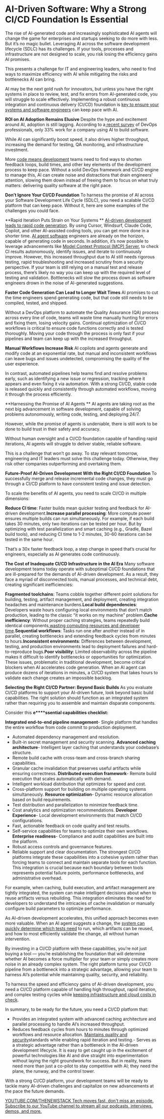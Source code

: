 # AI-Driven Software: Why a Strong CI/CD Foundation Is Essential
The rise of AI-generated code and increasingly sophisticated AI agents will change the game for enterprises and startups seeking to do more with less. But it’s no magic bullet. Leveraging AI across the software development lifecycle (SDLC) has its challenges. If your tools, processes and infrastructure are not designed to scale, you risk losing the efficiency gains AI promises.

This presents a challenge for IT and engineering leaders, who need to find ways to maximize efficiency with AI while mitigating the risks and bottlenecks AI can bring.

AI may be the next gold rush for innovators, but unless you have the right systems in place to review, test, and fix errors from AI-generated code, you will struggle to scale effectively. Implementing a robust continuous integration and continuous delivery (CI/CD) foundation is [key to ensure your systems and software engineers](https://thenewstack.io/how-ai-is-reshaping-software-engineering-key-takeaways-from-developerweek-2025/) can keep pace with AI.

**ROI on AI Adoption Remains Elusive**
Despite the hype and excitement around AI, adoption is still lagging. According to a[ recent survey](https://techstrongresearch.com/resources/devops-next-2024-and-beyond/?__hstc=48761529.fef903a2a5417b08de17271730c9cf30.1739365230418.1739365230418.1739365230418.1&__hssc=48761529.2.1739365230418&__hsfp=320115371) of DevOps professionals, only 33% work for a company using AI to build software.

While AI can significantly boost speed, it also drives higher throughput, increasing the demand for testing, QA monitoring, and infrastructure investment.

More [code means development](https://thenewstack.io/does-low-code-mean-more-work-or-more-freedom-for-developers/) teams need to find ways to shorten feedback loops, build times, and other key elements of the development process to keep pace. Without a solid DevOps framework and CI/CD engine to manage this, AI can create noise and distractions that drain engineers’ attention, slowing them down instead of freeing them to focus on what truly matters: delivering quality software at the right pace.

**Don’t Ignore Your CI/CD Foundation**
To harness the promise of AI across your Software Development Life Cycle (SDLC), you need a scalable CI/CD platform that can keep pace. Without it, here are some examples of the challenges you could face.

**Rapid Iteration Puts Strain on Your Systems **
[AI-driven development leads to rapid code generation](https://thenewstack.io/whats-wrong-with-generative-ai-driven-development-right-now/). By using Cursor, Windsurf, Claude Code, Copilot, and other AI-assisted coding tools, you can get more done in a shorter time. [AI agent software](https://thenewstack.io/how-brands-can-use-ai-in-2025-to-close-the-cx-expectation-gap/) engineers are already on the horizon, capable of generating code in seconds. In addition, it’s now possible to leverage advancements like [Model Context Protocol (MCP) Server](https://bitrise.io/blog/post/chat-with-your-builds-ci-and-more-introducing-the-bitrise-mcp-server), to check CI results autonomously, identify issues, and iterate to continuously improve.
However, this increased throughput due to AI still needs rigorous testing, rapid troubleshooting and increased scrutiny from a security perspective. If your team is still relying on a manual test and release process, there’s likely no way you can keep up with the required level of testing and validation. Bottlenecks will slow the process down as software engineers drown in the noise of AI-generated suggestions.

**Faster Code Generation Can Lead to Longer Wait Times**
AI promises to cut the time engineers spend generating code, but that code still needs to be compiled, tested, and shipped.

Without a DevOps platform to automate the Quality Assurance (QA) process across every line of code, teams will waste time manually hunting for errors and fixing them, losing velocity gains. Continual optimization of CI/CD workflows is critical to ensure code functions correctly and is tested thoroughly. Moving your code through the process is only fast if your pipelines and team can keep up with the increased throughput.

**Manual Workflows Increase Risk**
AI copilots and agents generate and modify code at an exponential rate, but manual and inconsistent workflows can leave bugs and issues undetected, compromising the quality of the user experience.

In contrast, automated pipelines help teams find and resolve problems early, such as identifying a new issue or regression, tracking where it appears and even fixing it via automation. With a strong CI/CD, stable code is released quickly and consistently through automated workflows, moving it through the process efficiently.

**Harnessing the Promise of AI Agents **
AI agents are taking root as the next big advancement in software development, capable of solving problems autonomously, writing code, testing, and deploying 24/7.

However, while the promise of agents is undeniable, there is still work to be done to build trust in their safety and accuracy.

Without human oversight and a CI/CD foundation capable of handling rapid iterations, AI agents will struggle to deliver stable, reliable software.

This is a challenge that won’t go away. To stay relevant tomorrow, engineering and IT leaders must solve this challenge today. Otherwise, they risk other companies outperforming and overtaking them.

**Future-Proof AI-Driven Development With the Right CI/CD Foundation**
To successfully merge and release incremental code changes, they must go through a CI/CD platform to have consistent testing and issue detection.

To scale the benefits of AI agents, you need to scale CI/CD in multiple dimensions:

**Reduce CI time**: Faster builds mean quicker testing and feedback for AI-driven development.**Increase parallel processing**: More compute power ensures multiple builds can run simultaneously.
For example, if each build takes 30 minutes, only two iterations can be tested per hour. But by optimizing with test parallelization and smart caching (e.g., Gradle, Bazel build tools), and reducing CI time to 1-2 minutes, 30-60 iterations can be tested in the same hour.

That’s a 30x faster feedback loop, a step change in speed that’s crucial for engineers, especially as AI generates code continuously.

**The Cost of Inadequate CI/CD Infrastructure in the AI Era**
Many software development teams today operate with suboptimal CI/CD foundations that are ill-prepared for the demands of AI-driven development. As a result, they face a myriad of disconnected tools, manual processes, and technical debt, creating significant inefficiencies:

**Fragmented toolchains**: Teams cobble together different point solutions for building, testing, artifact management, and deployment, creating integration headaches and maintenance burdens.**Local build dependencies**: Developers waste hours configuring local environments that don’t match production, leading to the classic “it works on my machine” problem.**Cache inefficiency**: Without proper caching strategies, teams repeatedly build identical components,[wasting computing resources and developer time](https://thenewstack.io/why-traditional-logging-and-observability-waste-developer-time/).**Sequential workflows**: Tasks run one after another instead of in parallel, creating bottlenecks and extending feedback cycles from minutes to hours.**Inconsistent environments**: Differences between development, testing, and production environments lead to deployment failures and hard-to-reproduce bugs.**Poor visibility**: Limited observability across the pipeline makes it difficult to identify bottlenecks or opportunities for optimization.
These issues, problematic in traditional development, become critical blockers when AI accelerates code generation. When an AI agent can produce dozens of iterations in minutes, a CI/CD system that takes hours to validate each change creates an impossible backlog.

**Selecting the Right CI/CD Partner: Beyond Basic Builds**
As you evaluate CI/CD platforms to support your AI-driven future, look beyond basic build capabilities. The right solution should function as an integrated system rather than requiring you to assemble and maintain disparate components.

Consider this **e****ssential capabilities checklist:**

**Integrated end-to-end pipeline management**- Single platform that handles the entire workflow from code commit to production deployment.
- Automated dependency management and resolution.
- Built-in secret management and security scanning.
**Advanced caching architecture**- Intelligent layer caching that understands your codebase’s structure.
- Remote build cache with cross-team and cross-branch sharing capabilities.
- Granular cache invalidation that preserves useful artifacts while ensuring correctness.
**Distributed execution framework**- Remote build execution that scales automatically with demand.
- Intelligent workload distribution that optimizes for speed and cost.
- Cross-platform support for building on multiple operating systems simultaneously.
**Resource optimization**- Dynamic resource allocation based on build requirements.
- Test distribution and parallelization to minimize feedback time.
- Cost analytics and optimization recommendations.
**Developer Experience**- Local development environments that match CI/CD configurations.
- Fast, actionable feedback on code quality and test results.
- Self-service capabilities for teams to optimize their own workflows.
**Enterprise readiness**- Compliance and audit capabilities are built into the platform.
- Robust access controls and governance features.
- Reliable support and clear documentation.
The strongest CI/CD platforms integrate these capabilities into a cohesive system rather than forcing teams to connect and maintain separate tools for each function. This integration is crucial because each boundary between tools represents potential failure points, performance bottlenecks, and administrative overhead.

For example, when caching, build execution, and artifact management are tightly integrated, the system can make intelligent decisions about when to reuse artifacts versus rebuilding. This integration eliminates the need for developers to understand the intricacies of cache invalidation or manually configure build parameters to optimize performance.

As AI-driven development accelerates, this unified approach becomes even more valuable. When an AI agent suggests a change, the [system can quickly determine which tests need](https://thenewstack.io/devs-need-system-design-tools-not-diagramming-tools/) to run, which artifacts can be reused, and how to most efficiently validate the change, all without human intervention.

By investing in a CI/CD platform with these capabilities, you’re not just buying a tool — you’re establishing the foundation that will determine whether AI becomes a force multiplier for your team or simply creates more noise in an already complex system. The right platform turns your CI/CD pipeline from a bottleneck into a strategic advantage, allowing your team to harness AI’s potential while maintaining quality, security, and reliability.

To harness the speed and efficiency gains of AI-driven development, you need a CI/CD platform capable of handling high throughput, rapid iteration, and complex testing cycles while [keeping infrastructure and cloud costs in check](https://thenewstack.io/how-platform-engineering-can-help-keep-cloud-costs-in-check/).

In summary, to be ready for the future, you need a CI/CD platform that:

- Provides an integrated system with advanced caching architecture and parallel processing to handle AI’s increased throughput.
- Reduces feedback cycles from hours to minutes through optimized workflows and resource allocation.
[Maintains quality and security](https://thenewstack.io/open-source-needs-maintainers-but-how-can-they-get-paid/)standards while enabling rapid iteration and testing.- Serves as a strategic advantage rather than a bottleneck in the AI-driven development lifecycle.
It is easy to get caught up in the excitement of powerful technologies like AI and dive straight into experimentation without laying the right groundwork for success. But in reality, teams need more than just a co-pilot to stay competitive with AI; they need the plane, the runway, and the control tower.

With a strong CI/CD platform, your development teams will be ready to tackle many AI-driven challenges and capitalize on new advancements at the pace the future demands.

[
YOUTUBE.COM/THENEWSTACK
Tech moves fast, don't miss an episode. Subscribe to our YouTube
channel to stream all our podcasts, interviews, demos, and more.
](https://youtube.com/thenewstack?sub_confirmation=1)
